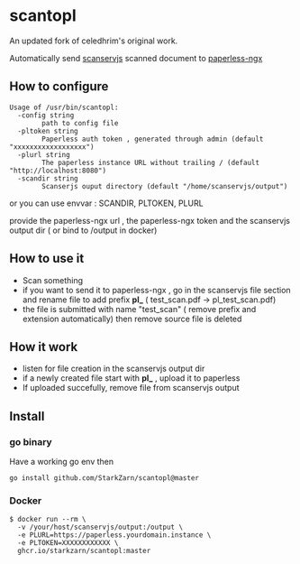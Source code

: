 # scantopl

An updated fork of celedhrim's original work.

Automatically send [scanservjs](https://github.com/sbs20/scanservjs) scanned document to [paperless-ngx](https://github.com/paperless-ngx/paperless-ngx)

## How to configure

```
Usage of /usr/bin/scantopl:
  -config string
        path to config file
  -pltoken string
        Paperless auth token , generated through admin (default "xxxxxxxxxxxxxxxxxx")
  -plurl string
        The paperless instance URL without trailing / (default "http://localhost:8080")
  -scandir string
        Scanserjs ouput directory (default "/home/scanservjs/output")
```

or you can use envvar : SCANDIR, PLTOKEN, PLURL

provide the paperless-ngx url , the paperless-ngx token and the scanservjs output dir ( or bind to /output in docker) 

## How to use it

* Scan something
* if you want to send it to paperless-ngx , go in the scanservjs file section and rename file to add prefix **pl_** ( test_scan.pdf -> pl_test_scan.pdf)
* the file is submitted with name "test_scan" ( remove prefix and extension automatically) then remove source file is deleted 

## How it work

* listen for file creation in the scanservjs output dir
* if a newly created file start with **pl_** , upload it to paperless 
* If uploaded succefully, remove file from scanservjs output

## Install

### go binary

Have a working go env then

```
go install github.com/StarkZarn/scantopl@master
``` 

### Docker

```
$ docker run --rm \
  -v /your/host/scanservjs/output:/output \
  -e PLURL=https://paperless.yourdomain.instance \
  -e PLTOKEN=XXXXXXXXXXXX \
  ghcr.io/starkzarn/scantopl:master
```
